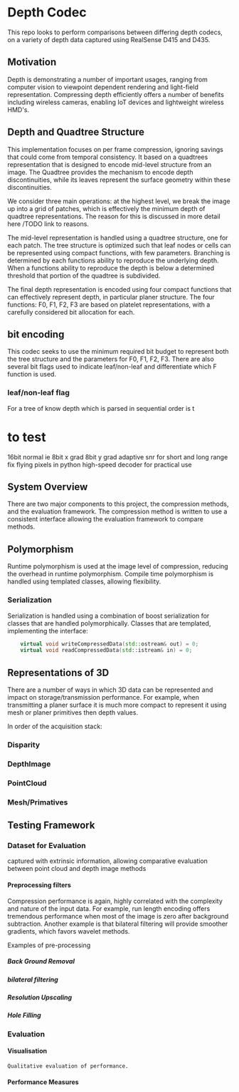 # Depth Codec
This repo looks to perform comparisons between differing depth codecs, on a variety of depth data captured using RealSense D415 and D435.

## Motivation
Depth is demonstrating a number of important usages, ranging from computer vision to viewpoint dependent rendering and light-field representation. Compressing depth efficiently offers a number of benefits including wireless cameras, enabling IoT devices and lightweight wireless HMD's.

## Depth and Quadtree Structure
This implementation focuses on per frame compression, ignoring savings that could come from temporal consistency. It based on a quadtrees representation that is designed to encode mid-level structure from an image. The Quadtree provides the mechanism to encode depth discontinuities, while its leaves represent the surface geometry within these discontinuities.  

We consider three main operations: at the highest level, we break the image up into a grid of patches, which is effectively the minimum depth of quadtree representations. The reason for this is discussed in more detail here /TODO link to reasons.

The mid-level representation is handled using a quadtree structure, one for each patch. The tree structure is optimized such that leaf nodes or cells can be represented using compact functions, with few parameters. Branching is determined by each functions ability to reproduce the underlying depth. When a functions ability to reproduce the depth is below a determined threshold that portion of the quadtree is subdivided.

The final depth representation is encoded using four compact functions that can effectively represent depth, in particular planer structure. The four functions: F0, F1, F2, F3 are based on platelet representations, with a carefully considered bit allocation for each. 

## bit encoding
This codec seeks to use the minimum required bit budget to represent both the tree structure and the parameters for F0, F1, F2, F3. There are also several bit flags used to indicate leaf/non-leaf and differentiate which F function is used.

### leaf/non-leaf flag
For a tree of know depth which is parsed in sequential order is t

# to test
16bit normal ie 8bit x grad  8bit y grad
adaptive snr for short and long range
fix flying pixels in python
high-speed decoder for practical use

## System Overview
There are two major components to this project, the compression methods, and the evaluation framework.
The compression method is written to use a consistent interface allowing the evaluation framework to compare methods. 

## Polymorphism
Runtime polymorphism is used at the image level of compression, reducing the overhead in runtime polymorphism.
Compile time polymorphism is handled using templated classes, allowing flexibility.

### Serialization
Serialization is handled using a combination of boost serialization for classes that are handled polymorphically.
Classes that are templated, implementing the interface:

```cpp
    virtual void writeCompressedData(std::ostream& out) = 0;
    virtual void readCompressedData(std::istream& in) = 0;
```

## Representations of 3D
There are a number of ways in which 3D data can be represented and impact on storage/transmission performance.
For example, when transmitting a planer surface it is much more compact to represent it using mesh or planer primitives then depth values.  

In order of the acquisition stack:
### Disparity
### DepthImage
### PointCloud 
### Mesh/Primatives

## Testing Framework
### Dataset for Evaluation
captured with extrinsic information, allowing comparative evaluation between 
point cloud and depth image methods

#### Preprocessing filters
Compression performance is again, highly correlated with the complexity and nature of the input data.
For example, run length encoding offers tremendous performance when most of the image is zero after background subtraction.
Another example is that bilateral filtering will provide smoother gradients, which favors wavelet methods.  

Examples of pre-processing
##### Back Ground Removal
##### bilateral filtering 
##### Resolution Upscaling
##### Hole Filling
 
### Evaluation    

#### Visualisation
    Qualitative evaluation of performance.
    
#### Performance Measures


    


